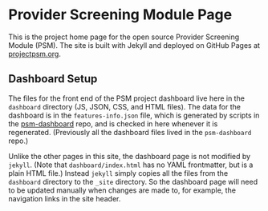 # Provider Screening Module Page

This is the project home page for the open source Provider Screening Module (PSM). The site is built with Jekyll and deployed on GitHub Pages at [projectpsm.org](projectpsm.org).

## Dashboard Setup

The files for the front end of the PSM project dashboard live here in the `dashboard` directory (JS, JSON, CSS, and HTML files).  The data for the dashboard is in the `features-info.json` file, which is generated by scripts in the [psm-dashboard](https://github.com/SolutionGuidance/psm-dashboard) repo, and is checked in here whenever it is regenerated. (Previously all the dashboard files lived in the `psm-dashboard` repo.)

Unlike the other pages in this site, the dashboard page is not modified by `jekyll`. (Note that `dashboard/index.html` has no YAML frontmatter, but is a plain HTML file.)  Instead `jekyll` simply copies all the files from the `dashboard` directory to the `_site` directory. So the dashboard page will need to be updated manually when changes are made to, for example, the navigation links in the site header.
